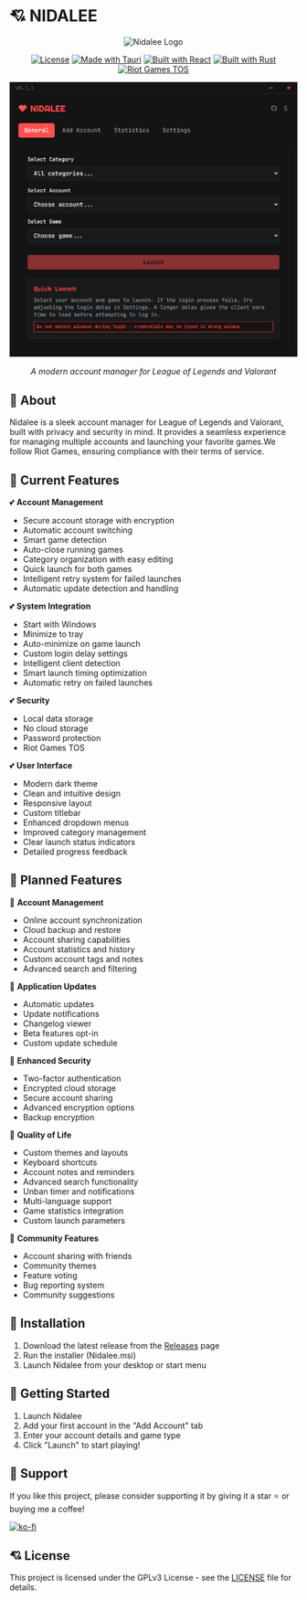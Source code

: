 # 💘 NIDALEE

<div align="center">
  <img src="src-tauri/icons/icon.ico" alt="Nidalee Logo" width="150"/>
  
  [![License](https://img.shields.io/badge/License-GPLv3-red.svg)](LICENSE)
  [![Made with Tauri](https://img.shields.io/badge/Made%20with-Tauri-red.svg)](https://tauri.app)
  [![Built with React](https://img.shields.io/badge/Built%20with-React-red.svg)](https://reactjs.org/)
  [![Built with Rust](https://img.shields.io/badge/Built%20with-Rust-red.svg)](https://www.rust-lang.org/)
  [![Riot Games TOS](https://img.shields.io/badge/Riot%20Games-TOS-red.svg)](https://www.riotgames.com)

  <img src="preview.png" alt="Nidalee Preview" width="800"/>
  <p align="center"><i>A modern account manager for League of Legends and Valorant</i></p>
</div>

## 🩷 About

Nidalee is a sleek account manager for League of Legends and Valorant, built with privacy and security in mind. It provides a seamless experience for managing multiple accounts and launching your favorite games.We follow Riot Games, ensuring compliance with their terms of service.

## 💖 Current Features

💕 **Account Management**

- Secure account storage with encryption
- Automatic account switching
- Smart game detection
- Auto-close running games
- Category organization with easy editing
- Quick launch for both games
- Intelligent retry system for failed launches
- Automatic update detection and handling

💕 **System Integration**

- Start with Windows
- Minimize to tray
- Auto-minimize on game launch
- Custom login delay settings
- Intelligent client detection
- Smart launch timing optimization
- Automatic retry on failed launches

💕 **Security**

- Local data storage
- No cloud storage
- Password protection
- Riot Games TOS

💕 **User Interface**

- Modern dark theme
- Clean and intuitive design
- Responsive layout
- Custom titlebar
- Enhanced dropdown menus
- Improved category management
- Clear launch status indicators
- Detailed progress feedback

## 💌 Planned Features

💞 **Account Management**

- Online account synchronization
- Cloud backup and restore
- Account sharing capabilities
- Account statistics and history
- Custom account tags and notes
- Advanced search and filtering

💞 **Application Updates**

- Automatic updates
- Update notifications
- Changelog viewer
- Beta features opt-in
- Custom update schedule

💞 **Enhanced Security**

- Two-factor authentication
- Encrypted cloud storage
- Secure account sharing
- Advanced encryption options
- Backup encryption

💞 **Quality of Life**

- Custom themes and layouts
- Keyboard shortcuts
- Account notes and reminders
- Advanced search functionality
- Unban timer and notifications
- Multi-language support
- Game statistics integration
- Custom launch parameters

💞 **Community Features**

- Account sharing with friends
- Community themes
- Feature voting
- Bug reporting system
- Community suggestions

## 💓 Installation

1. Download the latest release from the [Releases](https://github.com/dancer/Nidalee/releases) page
2. Run the installer (Nidalee.msi)
3. Launch Nidalee from your desktop or start menu

## 💝 Getting Started

1. Launch Nidalee
2. Add your first account in the "Add Account" tab
3. Enter your account details and game type
4. Click "Launch" to start playing!

## 💖 Support

If you like this project, please consider supporting it by giving it a star ⭐ or buying me a coffee!

[![ko-fi](https://ko-fi.com/img/githubbutton_sm.svg)](https://ko-fi.com/nida)

## 💘 License

This project is licensed under the GPLv3 License - see the [LICENSE](LICENSE) file for details.
